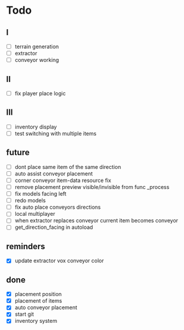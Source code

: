 # Todo

## I

- [ ] terrain generation
- [ ] extractor
- [ ] conveyor working

## II

- [ ] fix player place logic

## III

- [ ] inventory display
- [ ] test switching with multiple items

## future

- [ ] dont place same item of the same direction
- [ ] auto assist conveyor placement
- [ ] corner conveyor item-data resource fix
- [ ] remove placement preview visible/invisible from func \_process
- [ ] fix models facing left
- [ ] redo models
- [ ] fix auto place conveyors directions
- [ ] local multiplayer
- [ ] when extractor replaces conveyor current item becomes conveyor
- [ ] get_direction_facing in autoload

## reminders

- [x] update extractor vox conveyor color

## done

- [x] placement position
- [x] placement of items
- [x] auto conveyor placement
- [x] start git
- [x] inventory system
